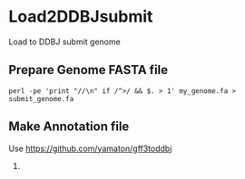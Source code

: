 # Load2DDBJsubmit
Load to DDBJ submit genome
## Prepare Genome FASTA file
``` perl -pe 'print "//\n" if /^>/ && $. > 1' my_genome.fa > submit_genome.fa ```
## Make Annotation file
Use https://github.com/yamaton/gff3toddbj

1. 

